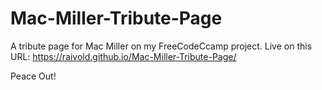 # Mac-Miller-Tribute-Page
A tribute page for Mac Miller on my FreeCodeCcamp project.
Live on this URL:
https://raivold.github.io/Mac-Miller-Tribute-Page/

Peace Out!
